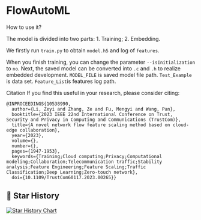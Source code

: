 # FlowAutoML

How to use it?

The model is divided into two parts: 1. Training; 2. Embedding.

We firstly run `train.py` to obtain `model.h5` and log of `features`. 

When you finish training, you can change the parameter `--isInitialization` to `no`. Next, the saved model can be converted into `.c` and `.h` to realize embedded development.
`MODEL_FILE` is saved model file path. `Test_Example` is data set. `Feature_List`is features log path.

Citation
If you find this useful in your research, please consider citing:
```
@INPROCEEDINGS{10538990,
  author={Li, Zeyi and Zhang, Ze and Fu, Mengyi and Wang, Pan},
  booktitle={2023 IEEE 22nd International Conference on Trust, Security and Privacy in Computing and Communications (TrustCom)}, 
  title={A novel network flow feature scaling method based on cloud-edge collaboration}, 
  year={2023},
  volume={},
  number={},
  pages={1947-1953},
  keywords={Training;Cloud computing;Privacy;Computational modeling;Collaboration;Telecommunication traffic;Stability analysis;Feature Engineering;Feature Scaling;Traffic Classification;Deep Learning;Zero-touch network},
  doi={10.1109/TrustCom60117.2023.00265}}
```

## 🚀 Star History

[![Star History Chart](https://api.star-history.com/svg?repos=AIDC-AI/Parrot&type=Date)](https://star-history.com/#AIDC-AI/Parrot&Date)
